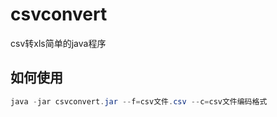 # csvconvert
csv转xls简单的java程序

## 如何使用

```java
java -jar csvconvert.jar --f=csv文件.csv --c=csv文件编码格式
```
